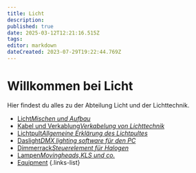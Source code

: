 ```yaml
---
title: Licht
description: 
published: true
date: 2025-03-12T12:21:16.515Z
tags: 
editor: markdown
dateCreated: 2023-07-29T19:22:44.769Z
---
```


# Willkommen bei Licht
Hier findest du alles zu der Abteilung Licht und der Lichttechnik.

- [Licht*Mischen und Aufbau*](/licht/licht_aufbau)
- [Kabel und Verkablung*Verkabelung von Lichttechnik*](/licht/verkablung)
- [Lichtpult*Allgemeine Erklärung des Lichtpultes*](/licht/lichtpult)
- [Daslight*DMX lighting software für den PC*](/licht/daslight)
- [Dimmerrack*Steuerelement für Halogen*](/licht/Dimmer)
- [Lampen*Movingheads,KLS und co.*](/licht/Lampen)
- [Equipment](/licht/Licht-Equipment)
{.links-list}